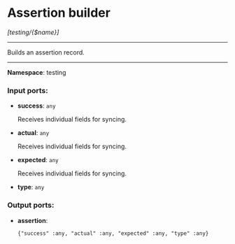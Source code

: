 # Assertion builder

_[testing/{$name}]_

---

Builds an assertion record.

---

__Namespace__: testing

### Input ports:

* __success__: ` any `

    Receives individual fields for syncing.


* __actual__: ` any `

    Receives individual fields for syncing.


* __expected__: ` any `

    Receives individual fields for syncing.


* __type__: ` any `

### Output ports:

* __assertion__: 
    ```
    {"success" :any, "actual" :any, "expected" :any, "type" :any}
    ```

